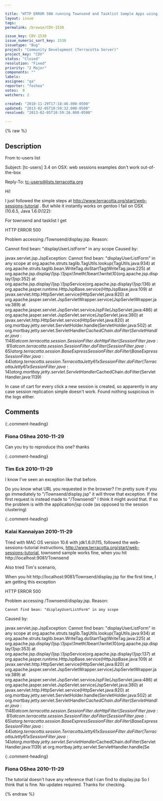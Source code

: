 ```yaml
---

title: "HTTP ERROR 500 running Townsend and Tasklist Sample Apps using OSX "
layout: issue
tags: 
permalink: /browse/CDV-1530

issue_key: CDV-1530
issue_numeric_sort_key: 1530
issuetype: "Bug"
project: "Community Development (Terracotta Server)"
project_key: "CDV"
status: "Closed"
resolution: "Fixed"
priority: "2 Major"
components: ""
labels: 
assignee: "qa"
reporter: "foshea"
votes:  0
watchers: 2

created: "2010-11-29T17:18:46.000-0500"
updated: "2013-02-05T10:59:32.000-0500"
resolved: "2013-02-05T10:59:26.000-0500"

---
```




{% raw %}



## Description

<div markdown="1" class="description">

From tc-users list

Subject: [tc-users] 3.4 on OSX: web sessions examples don't work out-of-the-box

Reply-To: tc-users@lists.terracotta.org


Hi!

I just followed the simple steps at http://www.terracotta.org/start/web-sessions-tutorial . But while it instantly works on gentoo I fail on OSX (10.6.5, Java 1.6.0\122):

For townsend and tasklist I get

HTTP ERROR 500

Problem accessing /Townsend/display.jsp. Reason:

Cannot find bean: "displayUserListForm" in any scope
Caused by:

javax.servlet.jsp.JspException: Cannot find bean: "displayUserListForm" in any scope
at org.apache.struts.taglib.TagUtils.lookup(TagUtils.java:934)
at org.apache.struts.taglib.bean.WriteTag.doStartTag(WriteTag.java:225)
at org.apache.jsp.display\1jsp.\1jspx\1meth\1bean\1write\10(org.apache.jsp.display\1jsp:352)
at org.apache.jsp.display\1jsp.\1jspService(org.apache.jsp.display\1jsp:136)
at org.apache.jasper.runtime.HttpJspBase.service(HttpJspBase.java:109)
at javax.servlet.http.HttpServlet.service(HttpServlet.java:820)
at org.apache.jasper.servlet.JspServletWrapper.service(JspServletWrapper.java:389)
at org.apache.jasper.servlet.JspServlet.serviceJspFile(JspServlet.java:486)
at org.apache.jasper.servlet.JspServlet.service(JspServlet.java:380)
at javax.servlet.http.HttpServlet.service(HttpServlet.java:820)
at org.mortbay.jetty.servlet.ServletHolder.handle(ServletHolder.java:502)
at org.mortbay.jetty.servlet.ServletHandler$CachedChain.doFilter(ServletHandler.java:1148)
at com.terracotta.session.SessionFilter.doHttpFilter(SessionFilter.java:81)
at com.terracotta.session.SessionFilter.doFilter(SessionFilter.java:65)
at org.terracotta.session.BaseExpressSessionFilter.doFilter(BaseExpressSessionFilter.java:44)
at org.terracotta.session.TerracottaJetty61xSessionFilter.doFilter(TerracottaJetty61xSessionFilter.java:14)
at org.mortbay.jetty.servlet.ServletHandler$CachedChain.doFilter(ServletHandler.java:1139)

In case of cart for every click a new session is created, so apparently in any case session replication simple doesn't work. Found nothing suspicious in the logs either.


</div>

## Comments


{:.comment-heading}
### **Fiona OShea** <span class="date">2010-11-29</span>

<div markdown="1" class="comment">

Can you try to reproduce this one? 
thanks

</div>


{:.comment-heading}
### **Tim Eck** <span class="date">2010-11-29</span>

<div markdown="1" class="comment">

I know I've seen an exception like that before.

Do you know what URL you requested in the browser? I'm pretty sure if you
go immediately to "/Townsend/display.jsp" it will throw that exception. If
the first request is instead made to "/Townsend/" I think it might avoid
that. If so the problem is with the application/jsp code (as opposed to
the session clustering) 


</div>


{:.comment-heading}
### **Kalai Kannaiyan** <span class="date">2010-11-29</span>

<div markdown="1" class="comment">

Tried with MAC OS version 10.6 with jdk1.6.0\115, followed the web-sessions-tutorial instructions,
http://www.terracotta.org/start/web-sessions-tutorial, townsend sample works fine, when you hit http://localhost:9081/Townsend

Also tried Tim's scenario,

When you hit http://localhost:9081/Townsend/display.jsp for the first time, I am getting this exception

HTTP ERROR 500

Problem accessing /Townsend/display.jsp. Reason:

    Cannot find bean: "displayUserListForm" in any scope

Caused by:

javax.servlet.jsp.JspException: Cannot find bean: "displayUserListForm" in any scope
	at org.apache.struts.taglib.TagUtils.lookup(TagUtils.java:934)
	at org.apache.struts.taglib.bean.WriteTag.doStartTag(WriteTag.java:225)
	at org.apache.jsp.display\1jsp.\1jspx\1meth\1bean\1write\10(org.apache.jsp.display\1jsp:353)
	at org.apache.jsp.display\1jsp.\1jspService(org.apache.jsp.display\1jsp:137)
	at org.apache.jasper.runtime.HttpJspBase.service(HttpJspBase.java:109)
	at javax.servlet.http.HttpServlet.service(HttpServlet.java:820)
	at org.apache.jasper.servlet.JspServletWrapper.service(JspServletWrapper.java:389)
	at org.apache.jasper.servlet.JspServlet.serviceJspFile(JspServlet.java:486)
	at org.apache.jasper.servlet.JspServlet.service(JspServlet.java:380)
	at javax.servlet.http.HttpServlet.service(HttpServlet.java:820)
	at org.mortbay.jetty.servlet.ServletHolder.handle(ServletHolder.java:502)
	at org.mortbay.jetty.servlet.ServletHandler$CachedChain.doFilter(ServletHandler.java:1148)
	at com.terracotta.session.SessionFilter.doHttpFilter(SessionFilter.java:81)
	at com.terracotta.session.SessionFilter.doFilter(SessionFilter.java:65)
	at org.terracotta.session.BaseExpressSessionFilter.doFilter(BaseExpressSessionFilter.java:44)
	at org.terracotta.session.TerracottaJetty61xSessionFilter.doFilter(TerracottaJetty61xSessionFilter.java:14)
	at org.mortbay.jetty.servlet.ServletHandler$CachedChain.doFilter(ServletHandler.java:1139)
	at org.mortbay.jetty.servlet.ServletHandler.handle(Se 

</div>


{:.comment-heading}
### **Fiona OShea** <span class="date">2010-11-29</span>

<div markdown="1" class="comment">

The tutorial doesn't have any reference that I can find to display.jsp
So I think that is fine. No updates required. Thanks for checking.

</div>



{% endraw %}
